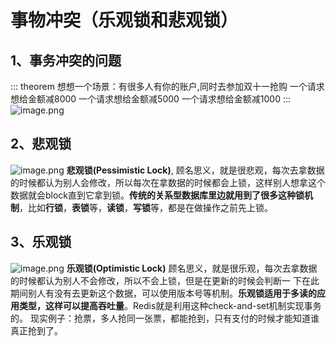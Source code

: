 # 事物冲突（乐观锁和悲观锁）

## 1、事务冲突的问题
::: theorem 想想一个场景：有很多人有你的账户,同时去参加双十一抢购
一个请求想给金额减8000
一个请求想给金额减5000
一个请求想给金额减1000
:::
![image.png](https://raw.gitmirror.com/KwFruit/basic-picture-service/note-v1.0.0//img/202308252247607.png)

## 2、悲观锁
![image.png](https://raw.gitmirror.com/KwFruit/basic-picture-service/note-v1.0.0//img/202308252248598.png)
**悲观锁(Pessimistic Lock)**, 顾名思义，就是很悲观，每次去拿数据的时候都认为别人会修改，所以每次在拿数据的时候都会上锁，这样别人想拿这个数据就会block直到它拿到锁。**传统的关系型数据库里边就用到了很多这种锁机制**，比如**行锁**，**表锁**等，**读锁**，**写锁**等，都是在做操作之前先上锁。

## 3、乐观锁
![image.png](https://raw.gitmirror.com/KwFruit/basic-picture-service/note-v1.0.0//img/202308252248489.png)
**乐观锁(Optimistic Lock)** 顾名思义，就是很乐观，每次去拿数据的时候都认为别人不会修改，所以不会上锁，但是在更新的时候会判断一
下在此期间别人有没有去更新这个数据，可以使用版本号等机制。**乐观锁适用于多读的应用类型，这样可以提高吞吐量**。Redis就是利用这种check-and-set机制实现事务的。
现实例子：抢票，多人抢同一张票，都能抢到，只有支付的时候才能知道谁真正抢到了。

